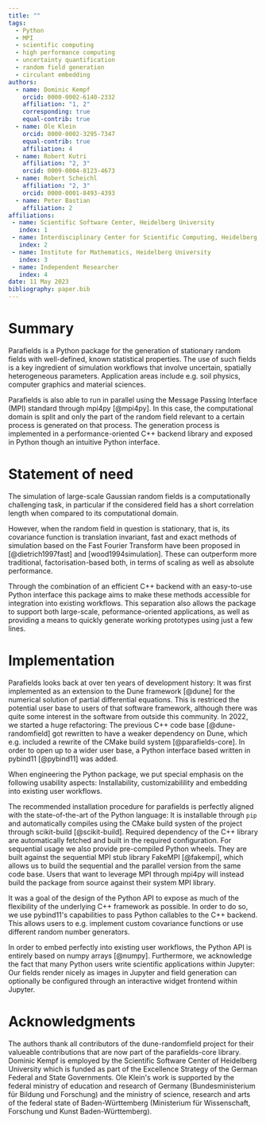 ```yaml
---
title: ""
tags:
  - Python
  - MPI
  - scientific computing
  - high performance computing
  - uncertainty quantification
  - random field generation
  - circulant embedding
authors:
  - name: Dominic Kempf
    orcid: 0000-0002-6140-2332
    affiliation: "1, 2"
    corresponding: true
    equal-contrib: true
  - name: Ole Klein
    orcid: 0000-0002-3295-7347
    equal-contrib: true
    affiliation: 4
  - name: Robert Kutri
    affiliation: "2, 3"
    orcid: 0009-0004-8123-4673
  - name: Robert Scheichl
    affiliation: "2, 3"
    orcid: 0000-0001-8493-4393
  - name: Peter Bastian
    affiliation: 2
affiliations:
 - name: Scientific Software Center, Heidelberg University
   index: 1
 - name: Interdisciplinary Center for Scientific Computing, Heidelberg University
   index: 2
 - name: Institute for Mathematics, Heidelberg University
   index: 3
 - name: Independent Researcher
   index: 4
date: 11 May 2023
bibliography: paper.bib
---
```


# Summary

Parafields is a Python package for the generation of stationary random fields
with well-defined, known statistical properties. The use of such fields is a key ingredient of simulation
workflows that involve uncertain, spatially heterogeneous parameters. Application areas include
e.g. soil physics, computer graphics and material sciences.

Parafields is also able to run in parallel using the Message Passing Interface (MPI) standard through mpi4py [@mpi4py].
In this case, the computational domain is split and only the part of the random field relevant
to a certain process is generated on that process. The generation process is implemented in a performance-oriented
C++ backend library and exposed in Python though an intuitive Python interface.

# Statement of need

The simulation of large-scale Gaussian random fields is a computationally
challenging task, in particular if the considered field has a short correlation
length when compared to its computational domain.

However, when the random field in question is stationary, that is, its covariance
function is translation invariant, fast and exact methods of simulation based on the
Fast Fourier Transform have been proposed in [@dietrich1997fast] and
[wood1994simulation]. These can outperform more traditional, factorisation-based
both, in terms of scaling as well as absolute performance.

Through the combination of an efficient C++ backend
with an easy-to-use Python interface this package aims to make these methods accessible
for integration into existing workflows. This separation also allows the package
to support both large-scale, peformance-oriented applications, as well as providing
a means to quickly generate working prototypes using just a few lines.


# Implementation

Parafields looks back at over ten years of development history: It was first implemented as an extension to the
Dune framework [@dune] for the numerical solution of partial differential equations. This is restriced the potential
user base to users of that software framework, although there was quite some interest in the software from outside this community.
In 2022, we started a huge refactoring: The previous C++ code base [@dune-randomfield] got rewritten to have a weaker dependency on Dune, which
e.g. included a rewrite of the CMake build system [@parafields-core]. In order to open up to a wider user base, a Python interface based written in pybind11 [@pybind11] was added.

When engineering the Python package, we put special emphasis on the following usability aspects: Installability, customizabilility and embedding into existing user workflows.

The recommended installation procedure for parafields is perfectly aligned with the state-of-the-art of the Python language: It is installable through `pip` and automatically compiles using the CMake build systen of the project through scikit-build [@scikit-build]. Required dependency of the C++ library are automatically fetched and built in the required configuration. For sequential usage we also provide
pre-compiled Python wheels. They are built against the sequential MPI stub library FakeMPI [@fakempi], which allows us to build the sequential and the parallel version from the same code base. Users that want to leverage MPI through mpi4py will instead build the package from source against their system MPI library.

It was a goal of the design of the Python API to expose as much of the flexibility of the underlying C++ framework as possible.
In order to do so, we use pybind11's capabilities to pass Python callables to the C++ backend.
This allows users to e.g. implement custom covariance functions or use different random number generators.

In order to embed perfectly into existing user workflows, the Python API is entirely based on numpy arrays [@numpy].
Furthermore, we acknowledge the fact that many Python users write scientific applications within Jupyter: Our fields render nicely as images in Jupyter and field generation can optionally be configured
through an interactive widget frontend within Jupyter.


# Acknowledgments

The authors thank all contributors of the dune-randomfield project for their valueable contributions that are now part of the parafields-core library.
Dominic Kempf is employed by the Scientific Software Center of Heidelberg University which is funded as part of the Excellence Strategy of the German Federal and State Governments.
Ole Klein's work is supported by the federal ministry of education and research
of Germany (Bundesministerium für Bildung und Forschung) and the ministry of science, research
and arts of the federal state of Baden-Württemberg (Ministerium für Wissenschaft, Forschung und Kunst Baden-Württemberg).

